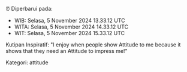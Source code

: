 ⏰ Diperbarui pada:
- WIB: Selasa, 5 November 2024 13.33.12 UTC
- WITA: Selasa, 5 November 2024 14.33.12 UTC
- WIT: Selasa, 5 November 2024 15.33.12 UTC

Kutipan Inspiratif:
"I enjoy when people show Attitude to me because it shows that they need an Attitude to impress me!"


Kategori: attitude

